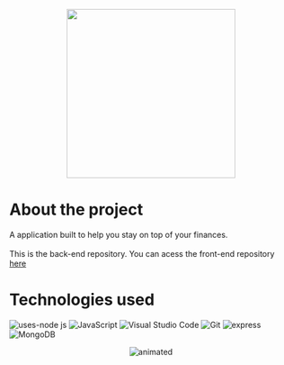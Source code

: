 <p align="center">
<img width=300px src="https://user-images.githubusercontent.com/97575616/168936362-9dbafa7e-bbc5-4ffe-a00b-79c6cc86e990.png" >
</p>


#  About the project
A application built to help you stay on top of your finances.<br />   
This is the back-end repository. You can acess the front-end repository [here](https://github.com/Lucas-Melo0/MyWallet-Frontend) 


#  Technologies used
![uses-node js](https://img.shields.io/badge/Node.js-43853D?style=for-the-badge&logo=node.js&logoColor=white)
![JavaScript](https://img.shields.io/badge/JavaScript-20232A?style=for-the-badge&logo=JavaScript&logoColor=61DAFB)
![Visual Studio Code](https://img.shields.io/badge/Visual%20Studio%20Code-0078d7.svg?style=for-the-badge&logo=visual-studio-code&logoColor=white)
![Git](https://img.shields.io/badge/git-%23F05033.svg?style=for-the-badge&logo=git&logoColor=white)
![express](https://img.shields.io/badge/Express-000000?style=for-the-badge&logo=express&logoColor=white)
![MongoDB](https://img.shields.io/badge/MongoDB-%234ea94b.svg?style=for-the-badge&logo=mongodb&logoColor=white)

<p align="center">
  <img src="https://user-images.githubusercontent.com/106865843/191249498-ded57bd1-fb2d-40d8-b034-65579f246552.gif" alt="animated" />
</p>
